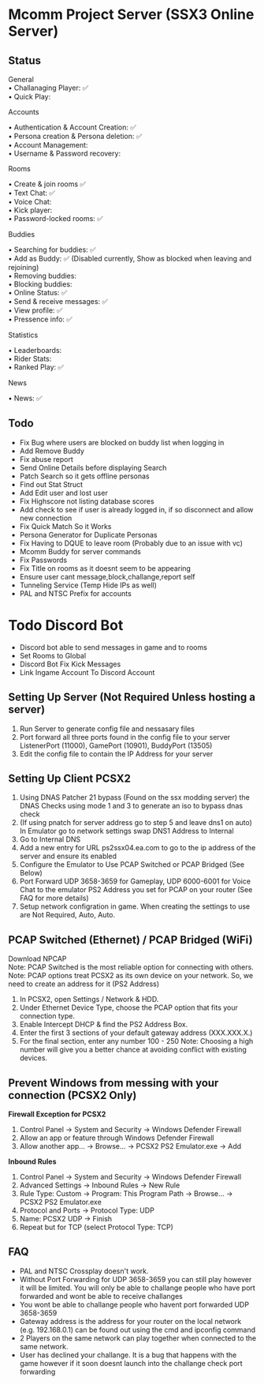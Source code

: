 ﻿# Mcomm Project Server (SSX3 Online Server)

## Status
General  
• Challanaging Player: ✅  
• Quick Play:  

Accounts  
  
• Authentication & Account Creation: ✅  
• Persona creation & Persona deletion: ✅  
• Account Management:  
• Username & Password recovery:  

Rooms  

• Create & join rooms ✅  
• Text Chat: ✅  
• Voice Chat:  
• Kick player:  
• Password-locked rooms: ✅

Buddies  

• Searching for buddies: ✅  
• Add as Buddy: ✅ (Disabled currently, Show as blocked when leaving and rejoining)  
• Removing buddies:  
• Blocking buddies:  
• Online Status: ✅  
• Send & receive messages: ✅  
• View profile: ✅  
• Pressence info: ✅

Statistics  

• Leaderboards:  
• Rider Stats:  
• Ranked Play: ✅  

News  

• News: ✅

## Todo
- Fix Bug where users are blocked on buddy list when logging in
- Add Remove Buddy
- Fix abuse report
- Send Online Details before displaying Search
- Patch Search so it gets offline personas
- Find out Stat Struct
- Add Edit user and lost user
- Fix Highscore not listing database scores
- Add check to see if user is already logged in, if so disconnect and allow new connection
- Fix Quick Match So it Works
- Persona Generator for Duplicate Personas
- Fix Having to DQUE to leave room (Probably due to an issue with vc)
- Mcomm Buddy for server commands
- Fix Passwords
- Fix Title on rooms as it doesnt seem to be appearing
- Ensure user cant message,block,challange,report self
- Tunneling Service (Temp Hide IPs as well)
- PAL and NTSC Prefix for accounts

# Todo Discord Bot
- Discord bot able to send messages in game and to rooms
- Set Rooms to Global
- Discord Bot Fix Kick Messages
- Link Ingame Account To Discord Account

## Setting Up Server (Not Required Unless hosting a server)
1. Run Server to generate config file and nessasary files
2. Port forward all three ports found in the config file to your server ListenerPort (11000), GamePort (10901), BuddyPort (13505)
3. Edit the config file to contain the IP Address for your server

## Setting Up Client PCSX2
1. Using DNAS Patcher 21 bypass (Found on the ssx modding server) the DNAS Checks using mode 1 and 3 to generate an iso to bypass dnas check
2. (If using pnatch for server address go to step 5 and leave dns1 on auto) In Emulator go to network settings swap DNS1 Address to Internal
3. Go to Internal DNS
4. Add a new entry for URL ps2ssx04.ea.com to go to the ip address of the server and ensure its enabled
5. Configure the Emulator to Use PCAP Switched or PCAP Bridged (See Below)
6. Port Forward UDP 3658-3659 for Gameplay, UDP 6000-6001 for Voice Chat to the emulator PS2 Address you set for PCAP on your router (See FAQ for more details)
7. Setup network configration in game. When creating the settings to use are Not Required, Auto, Auto.

## PCAP Switched (Ethernet) / PCAP Bridged (WiFi)
Download NPCAP  
Note: PCAP Switched is the most reliable option for connecting with others.  
Note: PCAP options treat PCSX2 as its own device on your network. So, we need to create an address for it (PS2 Address)  
1. In PCSX2, open Settings / Network & HDD.
2. Under Ethernet Device Type, choose the PCAP option that fits your connection type.
3. Enable Intercept DHCP & find the PS2 Address Box.
4. Enter the first 3 sections of your default gateway address (XXX.XXX.X.)
5. For the final section, enter any number 100 - 250
Note: Choosing a high number will give you a better chance at avoiding conflict with existing devices.

## Prevent Windows from messing with your connection (PCSX2 Only)  
__Firewall Exception for PCSX2__  
1. Control Panel -> System and Security -> Windows Defender Firewall  
2. Allow an app or feature through Windows Defender Firewall  
3. Allow another app... -> Browse... -> PCSX2 PS2 Emulator.exe -> Add  

__Inbound Rules__  
1. Control Panel -> System and Security -> Windows Defender Firewall  
2. Advanced Settings -> Inbound Rules -> New Rule  
3. Rule Type: Custom -> Program: This Program Path -> Browse... -> PCSX2 PS2 Emulator.exe  
4. Protocol and Ports -> Protocol Type: UDP  
5. Name: PCSX2 UDP -> Finish  
6. Repeat but for TCP (select Protocol Type: TCP)  

## FAQ
- PAL and NTSC Crossplay doesn't work.
- Without Port Forwarding for UDP 3658-3659 you can still play however it will be limited. You will only be able to challange people who have port forwarded and wont be able to receive challanges
- You wont be able to challange people who havent port forwarded UDP 3658-3659
- Gateway address is the address for your router on the local network (e.g. 192.168.0.1) can be found out using the cmd and ipconfig command
- 2 Players on the same network can play together when connected to the same network.
- User has declined your challange. It is a bug that happens with the game however if it soon doesnt launch into the challange check port forwarding